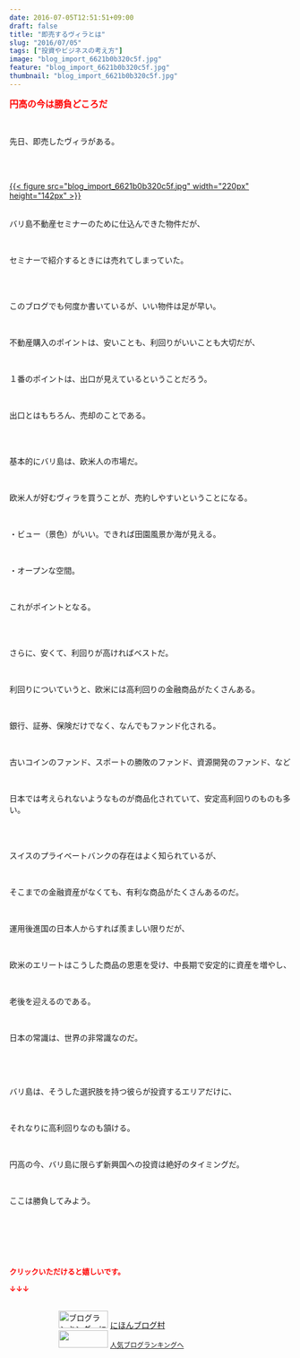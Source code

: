 ```yaml
---
date: 2016-07-05T12:51:51+09:00
draft: false
title: "即売するヴィラとは"
slug: "2016/07/05"
tags: ["投資やビジネスの考え方"]
image: "blog_import_6621b0b320c5f.jpg"
feature: "blog_import_6621b0b320c5f.jpg"
thumbnail: "blog_import_6621b0b320c5f.jpg"
---
```

<p><font color="#ff0000" size="3"><strong>円高の今は勝負どころだ</strong></font></p><br/><p>先日、即売したヴィラがある。</p><br/><p><br/><a href="blog_import_6621b0b4a3f59.jpg">{{< figure src="blog_import_6621b0b320c5f.jpg" width="220px" height="142px" >}}</a> <br/></p><p><br/>バリ島不動産セミナーのために仕込んできた物件だが、</p><br/><p>セミナーで紹介するときには売れてしまっていた。</p><br/><p><br/>このブログでも何度か書いているが、いい物件は足が早い。</p><br/><p>不動産購入のポイントは、安いことも、利回りがいいことも大切だが、</p><br/><p>１番のポイントは、出口が見えているということだろう。</p><br/><p>出口とはもちろん、売却のことである。</p><br/><p><br/>基本的にバリ島は、欧米人の市場だ。</p><br/><p>欧米人が好むヴィラを買うことが、売約しやすいということになる。</p><br/><p>・ビュー（景色）がいい。できれば田園風景か海が見える。</p><br/><p>・オープンな空間。</p><br/><p>これがポイントとなる。</p><br/><br/><p>さらに、安くて、利回りが高ければベストだ。</p><p><br/></p><p>利回りについていうと、欧米には高利回りの金融商品がたくさんある。</p><br/><p>銀行、証券、保険だけでなく、なんでもファンド化される。</p><br/><p>古いコインのファンド、スポートの勝敗のファンド、資源開発のファンド、など</p><br/><p>日本では考えられないようなものが商品化されていて、安定高利回りのものも多い。</p><br/><br/><p>スイスのプライベートバンクの存在はよく知られているが、</p><br/><p>そこまでの金融資産がなくても、有利な商品がたくさんあるのだ。</p><p><br/></p><p>運用後進国の日本人からすれば羨ましい限りだが、</p><br/><p>欧米のエリートはこうした商品の恩恵を受け、中長期で安定的に資産を増やし、</p><br/><p>老後を迎えるのである。</p><br/><p>日本の常識は、世界の非常識なのだ。</p><p><br/></p><br/><p>バリ島は、そうした選択肢を持つ彼らが投資するエリアだけに、</p><br/><p>それなりに高利回りなのも頷ける。</p><br/><p>円高の今、バリ島に限らず新興国への投資は絶好のタイミングだ。</p><br/><p>ここは勝負してみよう。</p><br/><p><br/></p><br/><p><font color="#ff0000" size="2"><strong>クリックいただけると嬉しいです。<br/></strong></font></p><p><font color="#ff0000" size="2"><strong>↓↓↓</strong></font></p><p><br/><a href="ranking.html" target="_blank"><img border="0" alt="ブログランキング・にほんブログ村へ" src="data:image/svg+xml;charset=utf-8,%3Csvg%20xmlns%3D%22http%3A%2F%2Fwww.w3.org%2F2000%2Fsvg%22%20title%3D%22Placeholder%20for%20Images%22%20role%3D%22presentation%22%20viewBox%3D%220%200%2088%2031%22%20%2F%3E" width="88" height="31" data-src="https://img-proxy.blog-video.jp/images?url=http%3A%2F%2Fwww.blogmura.com%2Fimg%2Fwww88_31.gif" style="aspect-ratio: auto 88 / 31;"/><noscript><img border="0" alt="ブログランキング・にほんブログ村へ" src="https://img-proxy.blog-video.jp/images?url=http%3A%2F%2Fwww.blogmura.com%2Fimg%2Fwww88_31.gif" width="88" height="31"></noscript></a> <a href="ranking.html" target="_blank">にほんブログ村</a> <br/><a title="人気ブログランキングへ" href="link.php?1804582"><img border="0" src="data:image/svg+xml;charset=utf-8,%3Csvg%20xmlns%3D%22http%3A%2F%2Fwww.w3.org%2F2000%2Fsvg%22%20title%3D%22Placeholder%20for%20Images%22%20role%3D%22presentation%22%20viewBox%3D%220%200%2088%2031%22%20%2F%3E" width="88" height="31" data-src="https://blog.with2.net/img/banner/banner_22.gif" style="aspect-ratio: auto 88 / 31;"/><noscript><img border="0" src="https://blog.with2.net/img/banner/banner_22.gif" width="88" height="31"></noscript></a> <a style="FONT-SIZE: 12px" href="link.php?1804582">人気ブログランキングへ</a> </p>

